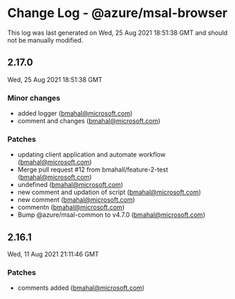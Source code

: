 # Change Log - @azure/msal-browser

This log was last generated on Wed, 25 Aug 2021 18:51:38 GMT and should not be manually modified.

<!-- Start content -->

## 2.17.0

Wed, 25 Aug 2021 18:51:38 GMT

### Minor changes

- added logger  (bmahal@microsoft.com)
- comment and changes (bmahal@microsoft.com)

### Patches

- updating client application and automate workflow (bmahal@microsoft.com)
- Merge pull request #12 from bmahall/feature-2-test (bmahal@microsoft.com)
- undefined (bmahal@microsoft.com)
- new comment and updation of script (bmahal@microsoft.com)
- new comment (bmahal@microsoft.com)
- commentn  (bmahal@microsoft.com)
- Bump @azure/msal-common to v4.7.0 (bmahal@microsoft.com)

## 2.16.1

Wed, 11 Aug 2021 21:11:46 GMT

### Patches

- comments added (bmahal@microsoft.com)
